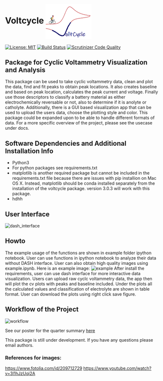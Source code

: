 # Voltcycle  <img align="center" src="images/logo.png" width="150"> 
[![License: MIT](https://img.shields.io/badge/license-MIT-green.svg)](https://opensource.org/licenses/MIT)
[![Build Status](https://travis-ci.org/sabiharustam/voltcycle.svg?branch=master)](https://travis-ci.org/sabiharustam/voltcycle)
[![Scrutinizer Code Quality](https://scrutinizer-ci.com/g/sabiharustam/voltcycle/badges/quality-score.png?b=master)](https://scrutinizer-ci.com/g/sabiharustam/voltcycle/?branch=master)
## Package for Cyclic Voltammetry Visualization and Analysis
This package can be used to take cyclic voltammetry data, clean and plot the data, find and fit peaks to obtain peak locations. It also creates baseline and based on peak location, calculates the peak current and voltage. Finally use those descriptors to classify a battery material as either electrochemically reversable or not, also to determine if it is anolyte or catholyte. Additionally, there is a GUI based visualization app that can be used to upload the users data, choose the plotting style and color. This package could be expanded upon to be able to handle different formats of data. For a more specific overview of the project, please see the usecase under docs. 

## Software Dependencies and Additional Installation Info 
- Python3 
- For python packages see requirements.txt
- matplotlib is another required package but cannot be included in the requirements.txt file 
    because there are issues with pip installion on Mac OS X. Instead, matplotlib should be 
    conda installed separately from the installation of the voltcycle package. version 3.0.3
    will work with this package.  
- hdhh

## User Interface
![dash_interface](https://github.com/sabiharustam/voltcycle/blob/master/images/dash_interface.png)

## Howto
The example usage of the functions are shown in example folder ipython notebook. User can use functions in ipython notebook to analyze their data without DASH interface. User can also obtain high quality images using example.ipynb. Here is an example image:
![example](https://github.com/sabiharustam/voltcycle/blob/master/images/example.png)
After install the requirements, user can use dash interface for more interactive data visualization. Users can upload raw cyclc voltammetry data, the app then will plot the cv plots with peaks and baseline included. Under the plots all the calculated values and classification of electrolyte are shown in table format.
User can download the plots using right click save figure.
 
## Workflow of the Project
![workflow](https://github.com/sabiharustam/voltcycle/blob/master/images/workflow.png)

See our poster for the quarter summary [here](https://github.com/sabiharustam/voltcycle/blob/master/docs/voltcycle_poster.pdf)

This package is still under development. If you have any questions please email authors.

### References for images:
https://www.fotolia.com/id/209712729
https://www.youtube.com/watch?v=3l1hJzUqi2A 
